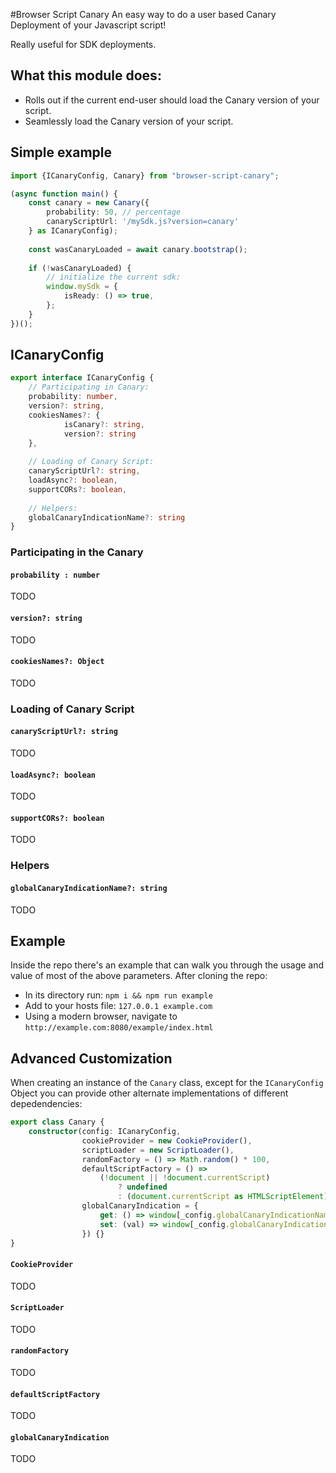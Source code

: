 #Browser Script Canary
An easy way to do a user based Canary Deployment of your Javascript script!

Really useful for SDK deployments.

## What this module does:
* Rolls out if the current end-user should load the Canary version of your script.
* Seamlessly load the Canary version of your script.

## Simple example
```typescript
import {ICanaryConfig, Canary} from "browser-script-canary";

(async function main() {
    const canary = new Canary({
        probability: 50, // percentage
        canaryScriptUrl: '/mySdk.js?version=canary'
    } as ICanaryConfig);
    
    const wasCanaryLoaded = await canary.bootstrap();
    
    if (!wasCanaryLoaded) {
        // initialize the current sdk:
        window.mySdk = {
            isReady: () => true,
        };
    }
})();
```

## ICanaryConfig
```typescript
export interface ICanaryConfig {
    // Participating in Canary:
    probability: number,
    version?: string,
    cookiesNames?: {
            isCanary?: string,
            version?: string
    },
    
    // Loading of Canary Script:
    canaryScriptUrl?: string,
    loadAsync?: boolean,
    supportCORs?: boolean,
    
    // Helpers:
    globalCanaryIndicationName?: string
}
```

### Participating in the Canary

#### `probability : number`
TODO
#### `version?: string`
TODO
#### `cookiesNames?: Object`
TODO

### Loading of Canary Script
#### `canaryScriptUrl?: string`
TODO
#### `loadAsync?: boolean`
TODO
#### `supportCORs?: boolean`
TODO

### Helpers
#### `globalCanaryIndicationName?: string`
TODO

## Example
Inside the repo there's an example that can walk you through the usage and value of most of the above parameters.
After cloning the repo: 
* In its directory run: `npm i && npm run example`
* Add to your hosts file: `127.0.0.1 example.com`
* Using a modern browser, navigate to `http://example.com:8080/example/index.html`

## Advanced Customization
When creating an instance of the `Canary` class, except for the `ICanaryConfig` Object you can provide other alternate implementations of different depedendencies: 
```typescript
export class Canary {
    constructor(config: ICanaryConfig,
                cookieProvider = new CookieProvider(),
                scriptLoader = new ScriptLoader(),
                randomFactory = () => Math.random() * 100,
                defaultScriptFactory = () =>
                    (!document || !document.currentScript)
                        ? undefined
                        : (document.currentScript as HTMLScriptElement).src,
                globalCanaryIndication = {
                    get: () => window[_config.globalCanaryIndicationName],
                    set: (val) => window[_config.globalCanaryIndicationName] = val
                }) {}
}
```

#### `CookieProvider`
TODO
#### `ScriptLoader`
TODO
#### `randomFactory`
TODO
#### `defaultScriptFactory`
TODO
#### `globalCanaryIndication`
TODO